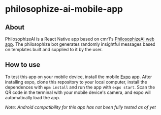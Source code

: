 # philosophize-ai-mobile-app

## About

PhilosophizeAI is a React Native app based on cmr1's [PhilosophizeAI web app](https://github.com/cmr1/philosophize-ai). The philosophize bot generates randomly insightful messages based on templates built and supplied to it by the user.

## How to use
To test this app on your mobile device, install the mobile [Expo](https://expo.io/) app.
After installing expo, clone this repository to your local computer, install the dependences with `npm install` and run the app with `expo start`. Scan the QR code in the terminal with your mobile device's camera, and expo will automatically load the app.

*Note: Android compatibility for this app has not been fully tested as of yet*
